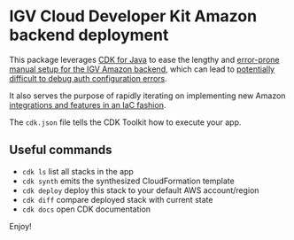 # IGV Cloud Developer Kit Amazon backend deployment

This package leverages [CDK for Java][cdk-java] to ease the lengthy and [error-prone manual setup for the IGV Amazon
backend][umccr-igv-backend], which can lead to [potentially difficult to debug auth configuration errors][first-igv-aws-issue].

It also serves the purpose of rapidly iterating on implementing new Amazon [integrations and features in an IaC fashion][iac].  

The `cdk.json` file tells the CDK Toolkit how to execute your app.

## Useful commands

 * `cdk ls`          list all stacks in the app
 * `cdk synth`       emits the synthesized CloudFormation template
 * `cdk deploy`      deploy this stack to your default AWS account/region
 * `cdk diff`        compare deployed stack with current state
 * `cdk docs`        open CDK documentation

Enjoy!

[cdk-java]: https://aws.amazon.com/blogs/aws/aws-cloud-development-kit-cdk-java-and-net-are-now-generally-available/
[umccr-igv-backend]: https://umccr.org/blog/igv-amazon-backend-setup/
[first-igv-aws-issue]: https://github.com/igvteam/igv/issues/764#issuecomment-592600537
[iac]: https://en.wikipedia.org/wiki/Infrastructure_as_code